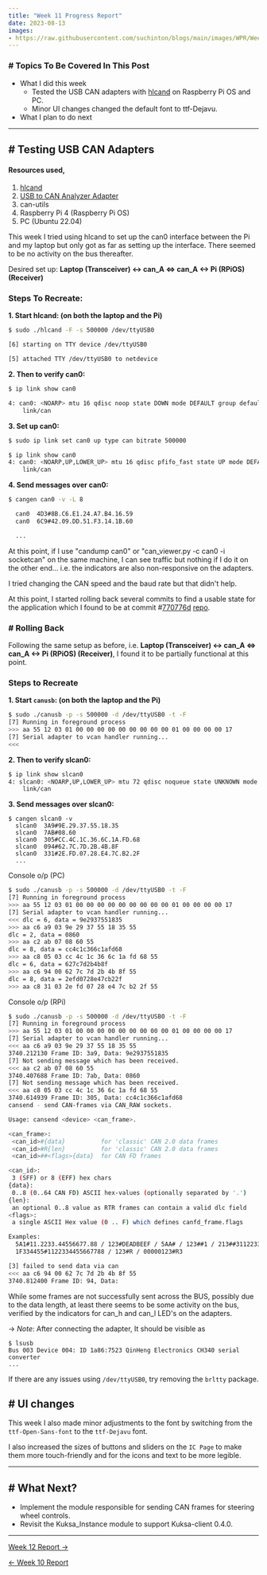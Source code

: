 ```yaml
---
title: "Week 11 Progress Report"
date: 2023-08-13
images:
- https://raw.githubusercontent.com/suchinton/blogs/main/images/WPR/Week11/GSOC Report IMG.png
---
```


### # Topics To Be Covered In This Post
- What I did this week
	- Tested the USB CAN adapters with [hlcand](https://github.com/alexmohr/usb-can) on Raspberry Pi OS and PC.
	- Minor UI changes changed the default font to ttf-Dejavu.
- What I plan to do next 

---

## # Testing USB CAN Adapters

#### Resources used,
1. [hlcand](https://github.com/alexmohr/usb-can)
2. [USB to CAN Analyzer Adapter](https://www.seeedstudio.com/USB-CAN-Analyzer-p-2888.html)
3. can-utils
4. Raspberry Pi 4 (Raspberry Pi OS)
5. PC (Ubuntu 22.04)

This week I tried using hlcand to set up the can0 interface between the Pi and my laptop but only got as far as setting up the interface. There seemed to be no activity on the bus thereafter. 

Desired set up: **Laptop (Transceiver) <-> can_A <=> can_A <-> Pi (RPiOS) (Receiver)**

### Steps To Recreate:   

**1. Start hlcand: (on both the laptop and the Pi)**

```bash
$ sudo ./hlcand -F -s 500000 /dev/ttyUSB0

[6] starting on TTY device /dev/ttyUSB0

[5] attached TTY /dev/ttyUSB0 to netdevice
```

**2. Then to verify can0:** 

```bash
$ ip link show can0

4: can0: <NOARP> mtu 16 qdisc noop state DOWN mode DEFAULT group default qlen 10  
    link/can  
```

**3. Set up can0:**

``` bash
$ sudo ip link set can0 up type can bitrate 500000

$ ip link show can0  
4: can0: <NOARP,UP,LOWER_UP> mtu 16 qdisc pfifo_fast state UP mode DEFAULT group default qlen 10  
    link/can   
```

**4. Send messages over can0:**

```bash
$ cangen can0 -v -L 8

  can0  4D3#8B.C6.E1.24.A7.B4.16.59  
  can0  6C9#42.09.DD.51.F3.14.1B.60

  ...
```

At this point, if I use "candump can0" or "can_viewer.py -c can0 -i socketcan" on the same machine, I can see traffic but nothing if I do it on the other end... i.e. the indicators are also non-responsive on the adapters.

I tried changing the CAN speed and the baud rate but that didn't help. 

At this point, I started rolling back several commits to find a usable state for the application which I found to be at commit #[770776d](https://github.com/alexmohr/usb-can/commit/770776d7c4b53de43992b5ff097cab231f6fa21e) [repo](https://github.com/alexmohr/usb-can/tree/770776d7c4b53de43992b5ff097cab231f6fa21e).

### # Rolling Back

Following the same setup as before, i.e. **Laptop (Transceiver) <-> can_A <=> can_A <-> Pi (RPiOS) (Receiver)**,  I found it to be partially functional at this point. 
### Steps to Recreate

**1. Start `canusb`: (on both the laptop and the Pi)**

```bash
$ sudo ./canusb -p -s 500000 -d /dev/ttyUSB0 -t -F
[7] Running in foreground process
>>> aa 55 12 03 01 00 00 00 00 00 00 00 00 00 01 00 00 00 00 17 
[7] Serial adapter to vcan handler running...
<<< 
```

**2. Then to verify slcan0:** 

```bash
$ ip link show slcan0
4: slcan0: <NOARP,UP,LOWER_UP> mtu 72 qdisc noqueue state UNKNOWN mode DEFAULT group default qlen 1000
    link/can 
```

**3. Send messages over slcan0:**

```
$ cangen slcan0 -v
  slcan0  3A9#9E.29.37.55.18.35
  slcan0  7AB#08.60
  slcan0  305#CC.4C.1C.36.6C.1A.FD.68
  slcan0  094#62.7C.7D.2B.4B.8F
  slcan0  331#2E.FD.07.28.E4.7C.B2.2F
  ...
```

Console o/p (PC)
```bash
$ sudo ./canusb -p -s 500000 -d /dev/ttyUSB0 -t -F
[7] Running in foreground process
>>> aa 55 12 03 01 00 00 00 00 00 00 00 00 00 01 00 00 00 00 17 
[7] Serial adapter to vcan handler running...
<<< dlc = 6, data = 9e2937551835
>>> aa c6 a9 03 9e 29 37 55 18 35 55 
dlc = 2, data = 0860
>>> aa c2 ab 07 08 60 55 
dlc = 8, data = cc4c1c366c1afd68
>>> aa c8 05 03 cc 4c 1c 36 6c 1a fd 68 55 
dlc = 6, data = 627c7d2b4b8f
>>> aa c6 94 00 62 7c 7d 2b 4b 8f 55 
dlc = 8, data = 2efd0728e47cb22f
>>> aa c8 31 03 2e fd 07 28 e4 7c b2 2f 55 
```

Console o/p (RPi)
```bash
$ sudo ./canusb -p -s 500000 -d /dev/ttyUSB0 -t -F
[7] Running in foreground process
>>> aa 55 12 03 01 00 00 00 00 00 00 00 00 00 01 00 00 00 00 17 
[7] Serial adapter to vcan handler running...
<<< aa c6 a9 03 9e 29 37 55 18 35 55 
3740.212130 Frame ID: 3a9, Data: 9e2937551835
[7] Not sending message which has been received.
<<< aa c2 ab 07 08 60 55 
3740.407688 Frame ID: 7ab, Data: 0860
[7] Not sending message which has been received.
<<< aa c8 05 03 cc 4c 1c 36 6c 1a fd 68 55 
3740.614939 Frame ID: 305, Data: cc4c1c366c1afd68
cansend - send CAN-frames via CAN_RAW sockets.

Usage: cansend <device> <can_frame>.

<can_frame>:
 <can_id>#{data}          for 'classic' CAN 2.0 data frames
 <can_id>#R{len}          for 'classic' CAN 2.0 data frames
 <can_id>##<flags>{data}  for CAN FD frames

<can_id>:
 3 (SFF) or 8 (EFF) hex chars
{data}:
 0..8 (0..64 CAN FD) ASCII hex-values (optionally separated by '.')
{len}:
 an optional 0..8 value as RTR frames can contain a valid dlc field
<flags>:
 a single ASCII Hex value (0 .. F) which defines canfd_frame.flags

Examples:
  5A1#11.2233.44556677.88 / 123#DEADBEEF / 5AA# / 123##1 / 213##311223344 /
  1F334455#1122334455667788 / 123#R / 00000123#R3

[3] failed to send data via can
<<< aa c6 94 00 62 7c 7d 2b 4b 8f 55 
3740.812400 Frame ID: 94, Data: 
```

While some frames are not successfully sent across the BUS, possibly due to the data length, at least there seems to be some activity on the bus, verified by the indicators for can_h and can_l LED's on the adapters. 

-> _Note_: After connecting the adapter, It should be visible as
```
$ lsusb
Bus 003 Device 004: ID 1a86:7523 QinHeng Electronics CH340 serial converter
...
```

If there are any issues using `/dev/ttyUSB0`, try removing the `brltty` package.
## # UI changes

This week I also made minor adjustments to the font by switching from the `ttf-Open-Sans-font` to the `ttf-Dejavu` font.

I also increased the sizes of buttons and sliders on the `IC Page` to make them more touch-friendly and for the icons and text to be more legible.

---
## # What Next?

- Implement the module responsible for sending CAN frames for steering wheel controls.
- Revisit the Kuksa_Instance module to support Kuksa-client 0.4.0.

---

[Week 12 Report →](/articles/week-12) 

[← Week 10 Report](/articles/week-10)